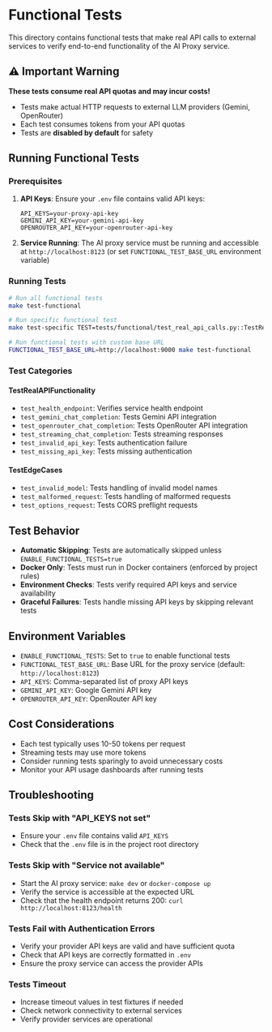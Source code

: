 # Functional Tests

This directory contains functional tests that make real API calls to external services to verify end-to-end functionality of the AI Proxy service.

## ⚠️ Important Warning

**These tests consume real API quotas and may incur costs!**

- Tests make actual HTTP requests to external LLM providers (Gemini, OpenRouter)
- Each test consumes tokens from your API quotas
- Tests are **disabled by default** for safety

## Running Functional Tests

### Prerequisites

1. **API Keys**: Ensure your `.env` file contains valid API keys:
   ```env
   API_KEYS=your-proxy-api-key
   GEMINI_API_KEY=your-gemini-api-key
   OPENROUTER_API_KEY=your-openrouter-api-key
   ```

2. **Service Running**: The AI proxy service must be running and accessible at `http://localhost:8123` (or set `FUNCTIONAL_TEST_BASE_URL` environment variable)

### Running Tests

```bash
# Run all functional tests
make test-functional

# Run specific functional test
make test-specific TEST=tests/functional/test_real_api_calls.py::TestRealAPIFunctionality::test_gemini_chat_completion

# Run functional tests with custom base URL
FUNCTIONAL_TEST_BASE_URL=http://localhost:9000 make test-functional
```

### Test Categories

#### TestRealAPIFunctionality
- `test_health_endpoint`: Verifies service health endpoint
- `test_gemini_chat_completion`: Tests Gemini API integration
- `test_openrouter_chat_completion`: Tests OpenRouter API integration  
- `test_streaming_chat_completion`: Tests streaming responses
- `test_invalid_api_key`: Tests authentication failure
- `test_missing_api_key`: Tests missing authentication

#### TestEdgeCases
- `test_invalid_model`: Tests handling of invalid model names
- `test_malformed_request`: Tests handling of malformed requests
- `test_options_request`: Tests CORS preflight requests

## Test Behavior

- **Automatic Skipping**: Tests are automatically skipped unless `ENABLE_FUNCTIONAL_TESTS=true`
- **Docker Only**: Tests must run in Docker containers (enforced by project rules)
- **Environment Checks**: Tests verify required API keys and service availability
- **Graceful Failures**: Tests handle missing API keys by skipping relevant tests

## Environment Variables

- `ENABLE_FUNCTIONAL_TESTS`: Set to `true` to enable functional tests
- `FUNCTIONAL_TEST_BASE_URL`: Base URL for the proxy service (default: `http://localhost:8123`)
- `API_KEYS`: Comma-separated list of proxy API keys
- `GEMINI_API_KEY`: Google Gemini API key
- `OPENROUTER_API_KEY`: OpenRouter API key

## Cost Considerations

- Each test typically uses 10-50 tokens per request
- Streaming tests may use more tokens
- Consider running tests sparingly to avoid unnecessary costs
- Monitor your API usage dashboards after running tests

## Troubleshooting

### Tests Skip with "API_KEYS not set"
- Ensure your `.env` file contains valid `API_KEYS`
- Check that the `.env` file is in the project root directory

### Tests Skip with "Service not available"
- Start the AI proxy service: `make dev` or `docker-compose up`
- Verify the service is accessible at the expected URL
- Check that the health endpoint returns 200: `curl http://localhost:8123/health`

### Tests Fail with Authentication Errors
- Verify your provider API keys are valid and have sufficient quota
- Check that API keys are correctly formatted in `.env`
- Ensure the proxy service can access the provider APIs

### Tests Timeout
- Increase timeout values in test fixtures if needed
- Check network connectivity to external services
- Verify provider services are operational 